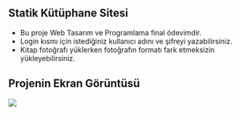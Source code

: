 
## Statik Kütüphane Sitesi

- Bu proje Web Tasarım ve Programlama final ödevimdir.
- Login kısmı için istediğiniz kullanıcı adını ve şifreyi yazabilirsiniz.
- Kitap fotoğrafı yüklerken fotoğrafın formatı fark etmeksizin yükleyebilirsiniz.

## Projenin Ekran Görüntüsü

![](https://github.com/MatrimAl/Static-Web-Library/blob/main/web_library_gif.gif)


